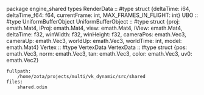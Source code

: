 package engine_shared
	types
		RenderData :: #type struct {deltaTime: i64, deltaTime_f64: f64, currentFrame: int, MAX_FRAMES_IN_FLIGHT: int}
		UBO :: #type UniformBufferObject
		UniformBufferObject :: #type struct {proj: emath.Mat4, iProj: emath.Mat4, view: emath.Mat4, iView: emath.Mat4, deltaTime: f32, winWidth: f32, winHeight: f32, cameraPos: emath.Vec3, cameraUp: emath.Vec3, worldUp: emath.Vec3, worldTime: int, model: emath.Mat4}
		Vertex :: #type VertexData
		VertexData :: #type struct {pos: emath.Vec3, norm: emath.Vec3, tan: emath.Vec3, color: emath.Vec3, uv0: emath.Vec2}


	fullpath:
		/home/zota/projects/multi/vk_dynamic/src/shared
	files:
		shared.odin
